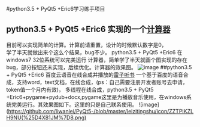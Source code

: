 #python3.5 + PyQt5 +Eric6学习练手项目
## python3.5 + PyQt5 +Eric6 实现的一个[计算器](https://github.com/liwanlei/PyQt5-/tree/master/%E8%AE%A1%E7%AE%97%E5%99%A8) 
目前可以实现简单的计算。计算前请重置，设计的时候默认数字是0，<br>学了半天就做出来个这么个结果，bug不少。
python3.5 + PyQt5 +Eric6 在windows7  32位系统可以完美运行
计算器，简单学了半天就画个图实现的存在bug，部分按钮还未实现，后续优化。计算器的效果图。
![image](https://github.com/liwanlei/PyQt5-/blob/master/%E8%AE%A1%E7%AE%97%E5%99%A8/img/22.png)
##python3.5 + PyQt5 +Eric6 百度云语音在线合成并播放的[雷子听书](https://github.com/liwanlei/PyQt5-/tree/master/leizitingshu)
一个基于百度的语音合成，支持word，text文档，在线合成，(ps：自己需要注册开发者账号去申请，token值一个月内有效)，
多线程在线合成，python3.5 + PyQt5 +Eric6+pygame+pydub+docx,pygame这里是为播放音乐使用，在windows系统完美运行。其效果图如下。这里的只是自己联系使用。
![image](https://github.com/liwanlei/PyQt5-/blob/master/leizitingshu/icon/ZZTPIKZLH9NU(%25D4X81JM%7D8.png)
